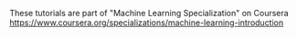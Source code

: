 These tutorials are part of "Machine Learning Specialization" on Coursera
https://www.coursera.org/specializations/machine-learning-introduction
